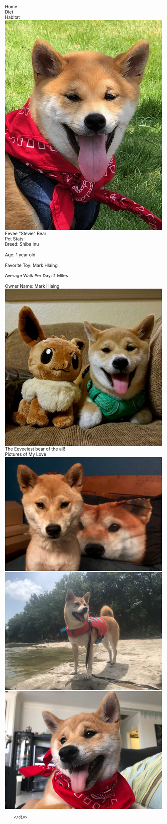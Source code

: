 <!DOCTYPE html>
<html>
<head>
    <link href="css/reset.css" rel="stylesheet" type="text/css">
  <link href="css/eevee.css" rel="stylesheet" type="text/css">
 
</head>

<body>
    <nav class="navbar">
        <div class="inline-block">Home</div>
        <div class="inline-block">Diet</div>
        <div class="inline-block">Habitat</div>
    </nav>
        <div class="left-sidebar"> 
            <div class="topsidebar">
                <img src="images/IMG_2875.jpeg" class="eeveeprofile">
                <div class="eeveetitle">Eevee "Stevie" Bear</div>
            </div>
            <div class="bottomsidebar"> 
                <div class="bottomsidebarheader">
                    Pet Stats:
                </div>
                <div class="bottomsidebartext">
                    Breed: Shiba Inu
                    <br>
                    <br>
                    Age: 1 year old
                    <br>
                    <br>
                    Favorite Toy: Mark Hlaing
                    <br>
                    <br>
                    Average Walk Per Day: 2 Miles
                    <br>
                    <br>
                    Owner Name: Mark Hlaing
                </div>
            </div>
        </div>
        <div class="body">
            <div class="bodytopbox">
                <div class="bodyheadertext">
                <div class="bodyheadertext">
                  <img src="images/IMG_2989.jpeg" class="bodyheaderimage" style="vertical-align:top"> 
                    The Eeveeiest bear of the all! 
                </div>
                </div>
            </div>
            <div class="bodybottombox">
    <div class="bodybottomboxheader">Pictures of My Love</div>
    <div> <img src="images/IMG_0585.jpeg" class="bottomboximage1">
        <img src="images/IMG_1542.jpeg" class="bottomboximage2">
        <img src="images/IMG_2769.jpeg" class="bottomboximage3">
    </div>
            </div>
            
        </div>
</body>
</html>
